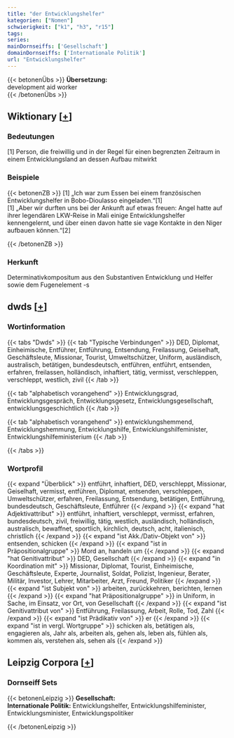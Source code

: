 ```yaml
---
title: "der Entwicklungshelfer"
kategorien: ["Nomen"]
schwierigkeit: ["k1", "h3", "r15"]
tags:
series:
mainDornseiffs: ['Gesellschaft']
domainDornseiffs: ['Internationale Politik']
url: "Entwicklungshelfer"
---
```


{{< betonenÜbs >}}
**Übersetzung:**  
development aid worker  
{{< /betonenÜbs >}}

## Wiktionary [[+](https://de.wiktionary.org/wiki/Entwicklungshelfer)]

### Bedeutungen
[1] Person, die freiwillig und in der Regel für einen begrenzten Zeitraum in einem Entwicklungsland an dessen Aufbau mitwirkt  

### Beispiele
{{< betonenZB >}}
[1] „Ich war zum Essen bei einem französischen Entwicklungshelfer in Bobo-Dioulasso eingeladen.“[1]  
[1] „Aber wir durften uns bei der Ankunft auf etwas freuen: Angel hatte auf ihrer legendären LKW-Reise in Mali einige Entwicklungshelfer kennengelernt, und über einen davon hatte sie vage Kontakte in den Niger aufbauen können.“[2]  

{{< /betonenZB >}}
### Herkunft
Determinativkompositum aus den Substantiven Entwicklung und Helfer sowie dem Fugenelement -s  



## dwds [[+](https://www.dwds.de/wb/Entwicklungshelfer)]

### Wortinformation
{{< tabs "Dwds" >}}
{{< tab "Typische Verbindungen" >}}
DED, Diplomat, Einheimische, Entführer, Entführung, Entsendung, Freilassung, Geiselhaft, Geschäftsleute, Missionar, Tourist, Umweltschützer, Uniform, ausländisch, australisch, betätigen, bundesdeutsch, entführen, entführt, entsenden, erfahren, freilassen, holländisch, inhaftiert, tätig, vermisst, verschleppen, verschleppt, westlich, zivil
{{< /tab >}}

{{< tab "alphabetisch vorangehend" >}}
Entwicklungsgrad, Entwicklungsgespräch, Entwicklungsgesetz, Entwicklungsgesellschaft, entwicklungsgeschichtlich
{{< /tab >}}

{{< tab "alphabetisch vorangehend" >}}
entwicklungshemmend, Entwicklungshemmung, Entwicklungshilfe, Entwicklungshilfeminister, Entwicklungshilfeministerium
{{< /tab >}}

{{< /tabs >}}

### Wortprofil
{{< expand "Überblick" >}} entführt, inhaftiert, DED, verschleppt, Missionar, Geiselhaft, vermisst, entführen, Diplomat, entsenden, verschleppen, Umweltschützer, erfahren, Freilassung, Entsendung, betätigen, Entführung, bundesdeutsch, Geschäftsleute, Entführer {{< /expand >}}
{{< expand "hat Adjektivattribut" >}} entführt, inhaftiert, verschleppt, vermisst, erfahren, bundesdeutsch, zivil, freiwillig, tätig, westlich, ausländisch, holländisch, australisch, bewaffnet, sportlich, kirchlich, deutsch, acht, italienisch, christlich {{< /expand >}}
{{< expand "ist Akk./Dativ-Objekt von" >}} entsenden, schicken {{< /expand >}}
{{< expand "ist in Präpositionalgruppe" >}} Mord an, handeln um {{< /expand >}}
{{< expand "hat Genitivattribut" >}} DED, Gesellschaft {{< /expand >}}
{{< expand "in Koordination mit" >}} Missionar, Diplomat, Tourist, Einheimische, Geschäftsleute, Experte, Journalist, Soldat, Polizist, Ingenieur, Berater, Militär, Investor, Lehrer, Mitarbeiter, Arzt, Freund, Politiker {{< /expand >}}
{{< expand "ist Subjekt von" >}} arbeiten, zurückkehren, berichten, lernen {{< /expand >}}
{{< expand "hat Präpositionalgruppe" >}} in Uniform, in Sache, im Einsatz, vor Ort, von Gesellschaft {{< /expand >}}
{{< expand "ist Genitivattribut von" >}} Entführung, Freilassung, Arbeit, Rolle, Tod, Zahl {{< /expand >}}
{{< expand "ist Prädikativ von" >}} er {{< /expand >}}
{{< expand "ist in vergl. Wortgruppe" >}} schicken als, betätigen als, engagieren als, Jahr als, arbeiten als, gehen als, leben als, fühlen als, kommen als, verstehen als, sehen als {{< /expand >}}

## Leipzig Corpora [[+](https://corpora.uni-leipzig.de/en/res?word=Entwicklungshelfer&corpusId=deu_newscrawl-public_2018)]

### Dornseiff Sets
{{< betonenLeipzig >}}
**Gesellschaft:**  
**Internationale Politik:** Entwicklungshelfer, Entwicklungshilfeminister, Entwicklungsminister, Entwicklungspolitiker  

{{< /betonenLeipzig >}}
